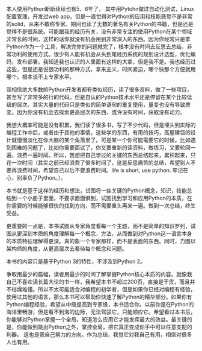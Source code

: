 本人使用Python断断续续也有5，6年了， 其中用Pytohn做过自动化测试，Linux配置管理，开发过web app。但是一直觉得对Python的应用和技能感觉不是非常的solid，从来不敢称专家。期间也读了无数的著名有关Python的书籍，但是还是觉得不是很系统。可能跟我的经历有关，没有非常专注的使用Python在某个领域非常长的时间，这样的话你就没有机会用到非常深入的东西。因为你经常只是拿Python作为一个工具，解决完你的问题就完了，根本没有时间去反思去总结，非常功利的使用方式。很少有人能有机会从头到尾经历系统的规划设计选型，优化编码，发布部署。我知道我也认识的人里面有这样的大拿，但是我不是。我也经历过这些，但是还是说很功利的那种方式，拿来主义，时间紧迫，哪个快那个方便就用哪个。根本谈不上专家水平。

我相信绝大多数的Python开发者都有类似经历，读了很多资料，做了一些项目，甚至写了非常多的行的代码。但是自认的Python技术水平还是停留在某个比较低级的层次。其实大量的代码只是类似的简单语句的重复使用，量变也没有导致质变。因为你没有机会去探索更高层次的东西，或许没有时间，获取没有动力。

我想大概率可能是没有积累，我们读了很多书，写了不少代码，但是埋头到实际的编程工作中后，或者由于其他的事情，这些学的东西，有用的技巧，高屋建瓴的设计就慢慢淡化在你大脑的某个角落里了。可是某一个你可能需要它的时候，比如遇到困难的问题了，比如你需要面试了，你又要重新的读资料，做练习，又要轮回一遍，浪费一遍时间。所以，我想把自己学过的关键的东西总结起来，累积起来，只花一次时间（其实之前已经浪费了很多时间了，这是反思痛苦的总结，希望别人不要再浪费时间，希望自己以后不要浪费时间。life is short, use python. 牢记在心，别辜负了Python。）。

本书就是基于这样的经历和想法，试图将一些关键的Python概念，知识，技能总结到一个小册子里面，不要求面面俱到，试图找到学习和应用Python的本质，在你需要的时候能够很快的找到方向，而不需要重头再来一遍。做到一次总结，终生受益。

更重要的一点是，本书试图从专家角度看每一个主题，而不是简单的知识罗列，试图从更深刻本质的角度理解每一个概念，方法，从而做到对Python这一语言本身的本质特征理解得更深。真的象一个专家那样，而不是表面的东西。同时，力图以架构师的角度，从更高层次去看待每个概念和问题。

本书的内容只是基于Python 3的特性，不涉及到Python 2。

争取用最少的篇幅，读者用最少的时间了解掌握Python核心本质的内容。就像我自己不喜欢读长篇大论的书一样，我希望本书不超过200页，直接是干货，而且并不枯燥难懂。所以不太可能适合对编程的初学者，但是如果你已经对编程有经验，使用过其他的语言，那么本书可以帮助你快速了解Python的精华部分。如果你有Python编程经验，希望从中级提高到专家级，本书适合你。以前你是在Python的海洋里畅游，但是看不到海的边际，无法驾驭它，只能顺应它。希望看过本书后，你能够对Python掌握一个全局，知道怎么应用它才能发挥最大的效益。最关键的是，你能做到跳出Python之外，掌控全局，把它真正变成你手中可以任意支配的利器。
这也是我自己努力的方向。作为总结，我觉它对我自己有用，相信对很多人也有用。